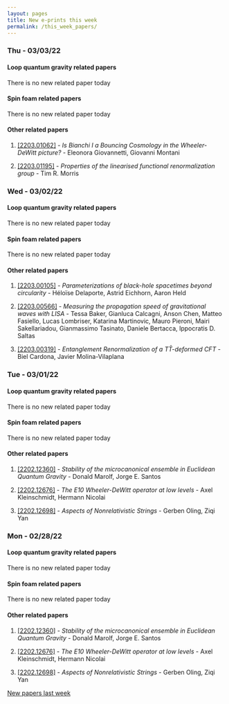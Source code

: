 ```yaml
---
layout: pages
title: New e-prints this week
permalink: /this_week_papers/
---
```




### Thu - 03/03/22

#### Loop quantum gravity related papers

There is no new related paper today 

#### Spin foam related papers

There is no new related paper today 



#### Other related papers

1. [[2203.01062]](https://arxiv.org/abs/2203.01062) - *Is Bianchi I a Bouncing Cosmology in the Wheeler-DeWitt picture?* - Eleonora Giovannetti, Giovanni Montani

1. [[2203.01195]](https://arxiv.org/abs/2203.01195) - *Properties of the linearised functional renormalization group* - Tim R. Morris



### Wed - 03/02/22

#### Loop quantum gravity related papers

There is no new related paper today 

#### Spin foam related papers

There is no new related paper today 



#### Other related papers

1. [[2203.00105]](https://arxiv.org/abs/2203.00105) - *Parameterizations of black-hole spacetimes beyond circularity* - Héloïse Delaporte, Astrid Eichhorn, Aaron Held

1. [[2203.00566]](https://arxiv.org/abs/2203.00566) - *Measuring the propagation speed of gravitational waves with LISA* - Tessa Baker, Gianluca Calcagni, Anson Chen, Matteo Fasiello, Lucas Lombriser, Katarina Martinovic, Mauro Pieroni, Mairi Sakellariadou, Gianmassimo Tasinato, Daniele Bertacca, Ippocratis D. Saltas

1. [[2203.00319]](https://arxiv.org/abs/2203.00319) - *Entanglement Renormalization of a $T\bar{T}$-deformed CFT* - Biel Cardona, Javier Molina-Vilaplana



### Tue - 03/01/22

#### Loop quantum gravity related papers

There is no new related paper today 

#### Spin foam related papers

There is no new related paper today 



#### Other related papers

1. [[2202.12360]](https://arxiv.org/abs/2202.12360) - *Stability of the microcanonical ensemble in Euclidean Quantum Gravity* - Donald Marolf, Jorge E. Santos

1. [[2202.12676]](https://arxiv.org/abs/2202.12676) - *The E10 Wheeler-DeWitt operator at low levels* - Axel Kleinschmidt, Hermann Nicolai

1. [[2202.12698]](https://arxiv.org/abs/2202.12698) - *Aspects of Nonrelativistic Strings* - Gerben Oling, Ziqi Yan



### Mon - 02/28/22

#### Loop quantum gravity related papers

There is no new related paper today 

#### Spin foam related papers

There is no new related paper today 



#### Other related papers

1. [[2202.12360]](https://arxiv.org/abs/2202.12360) - *Stability of the microcanonical ensemble in Euclidean Quantum Gravity* - Donald Marolf, Jorge E. Santos

1. [[2202.12676]](https://arxiv.org/abs/2202.12676) - *The E10 Wheeler-DeWitt operator at low levels* - Axel Kleinschmidt, Hermann Nicolai

1. [[2202.12698]](https://arxiv.org/abs/2202.12698) - *Aspects of Nonrelativistic Strings* - Gerben Oling, Ziqi Yan






[New papers last week]({{site.url}}/archived/weekly/pre-prints/2022/02/28/archived_weekly_papers.html)